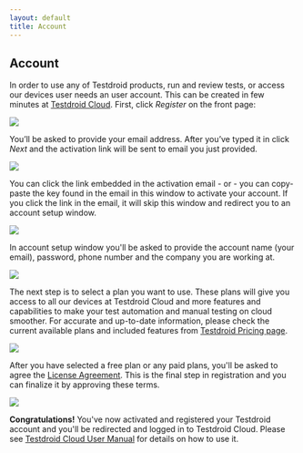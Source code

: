 ```yaml
---
layout: default
title: Account
---
```



## Account

In order to use any of Testdroid products, run and review tests, or
access our devices user needs an user account. This can be created in
few minutes at [Testdroid Cloud](https://cloud.testdroid.com). First,
click <i>Register</i> on the front page:

![]({{site.github.url}}/assets/account/account-001.png)

You’ll be asked to provide your email address. After you’ve typed it
in click <i>Next</i> and the activation link will be sent to email you
just provided.

![]({{site.github.url}}/assets/account/account-002.png)

You can click the link embedded in the activation email - or - you can
copy-paste the key found in the email in this window to activate your
account. If you click the link in the email, it will skip this window
and redirect you to an account setup window.

![]({{site.github.url}}/assets/account/account-003.png)

In account setup window you'll be asked to provide the account name
(your email), password, phone number and the company you are working
at.

![]({{site.github.url}}/assets/account/account-004.png)

The next step is to select a plan you want to use. These plans will
give you access to all our devices at Testdroid Cloud and more
features and capabilities to make your test automation and manual
testing on cloud smoother. For accurate and up-to-date information,
please check the current available plans and included features from
[Testdroid Pricing page](http://testdroid.com/pricing).

![]({{site.github.url}}/assets/account/account-005.png)

After you have selected a free plan or any paid plans, you'll be asked
to agree the [License Agreement](http://testdroid.com/tos). This is
the final step in registration and you can finalize it by approving
these terms.

![]({{site.github.url}}/assets/account/account-006.png)

**Congratulations!** You've now activated and registered your
Testdroid account and you'll be redirected and logged in to Testdroid
Cloud. Please see [Testdroid Cloud User
Manual]({{site.github.url}}/testdroid-cloud-ui) for details on how to use
it.
